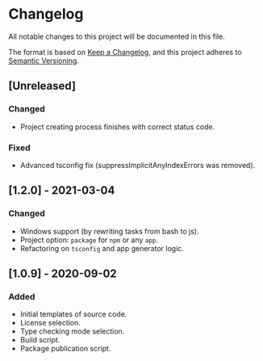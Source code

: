# Changelog
All notable changes to this project will be documented in this file.

The format is based on [Keep a Changelog](https://keepachangelog.com/en/1.0.0/),
and this project adheres to [Semantic Versioning](https://semver.org/spec/v2.0.0.html).

## [Unreleased]
### Changed
- Project creating process finishes with correct status code.
### Fixed
- Advanced tsconfig fix (suppressImplicitAnyIndexErrors was removed).

## [1.2.0] - 2021-03-04
### Changed
- Windows support (by rewriting tasks from bash to js).
- Project option: `package` for `npm` or any `app`.
- Refactoring on `tsconfig` and app generator logic.

## [1.0.9] - 2020-09-02
### Added
- Initial templates of source code.
- License selection.
- Type checking mode selection.
- Build script.
- Package publication script.

